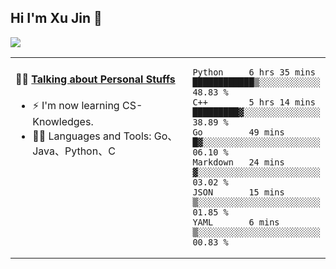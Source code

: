 
## Hi I'm Xu Jin 👋
![](https://komarev.com/ghpvc/?username=jiayouxujin&color=brightgreen&label=PROFILE+VIEWS)



<table align="center">
<tr>
<td valign="top" width="60%">

#### 🏋️‍♀️ <a href="https://github.com/jiayouxujin" target="_blank">Talking about Personal Stuffs</a>
<!-- recent_releases starts -->

- ⚡  I'm now learning CS-Knowledges.  
- 🏊‍♂️ Languages and Tools: Go、Java、Python、C
<!-- recent_releases ends -->
</td>
<td>
 
<!--START_SECTION:waka-->

```text
Python     6 hrs 35 mins   ████████████▒░░░░░░░░░░░░   48.83 %
C++        5 hrs 14 mins   █████████▓░░░░░░░░░░░░░░░   38.89 %
Go         49 mins         █▓░░░░░░░░░░░░░░░░░░░░░░░   06.10 %
Markdown   24 mins         ▓░░░░░░░░░░░░░░░░░░░░░░░░   03.02 %
JSON       15 mins         ▒░░░░░░░░░░░░░░░░░░░░░░░░   01.85 %
YAML       6 mins          ▒░░░░░░░░░░░░░░░░░░░░░░░░   00.83 %
```

<!--END_SECTION:waka-->
 
</td>
</tr>
</table>






